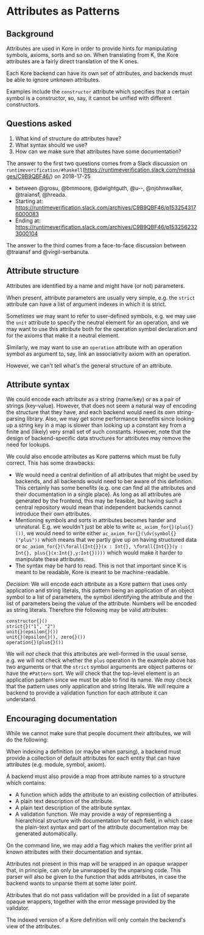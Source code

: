Attributes as Patterns
======================

Background
----------

Attributes are used in Kore in order to provide hints for manipulating symbols,
axioms, sorts and so on.
When translating from K, the Kore attributes are a
fairly direct translation of the K ones.

Each Kore backend can have its own set of attributes, and backends must be able
to ignore unknown attributes.

Examples include the `constructor` attribute which
specifies that a certain symbol is a constructor, so, say, it
cannot be unified with different constructors.

Questions asked
---------------

1. What kind of structure do attributes have?
1. What syntax should we use?
1. How can we make sure that attributes have some documentation?

The answer to the first two questions comes from a Slack discussion on
`runtimeverification/#haskell`(https://runtimeverification.slack.com/messages/C9B9QBF46/) on 2018-17-25

* between @grosu, @bmmoore, @dwightguth, @u--, @njohnwalker, @traiansf, @hreada.
* Starting at: https://runtimeverification.slack.com/archives/C9B9QBF46/p1532543176000083
* Ending at: https://runtimeverification.slack.com/archives/C9B9QBF46/p1532562323000104

The answer to the third
comes from a face-to-face discussion between @traiansf and @virgil-serbanuta.

Attribute structure
-------------------

Attributes are identified by a name and might have (or not) parameters.

When present, attribute parameters are usually very simple, e.g. the `strict` attribute
can have a list of argument indexes in which it is strict.

Sometimes we may
want to refer to user-defined symbols, e.g. we may use the `unit` attribute
to specify the neutral element for an operation, and we may want to use this
attribute both for the operation symbol declaration and for the axioms that
make it a neutral element.

Similarly, we may want to use an `operation`
attribute with an operation symbol as argument to, say,
link an associativity axiom with an operation.

However, we can't tell what's the general structure of an attribute.

Attribute syntax
----------------

We could encode each attribute as a string (name/key) or as a pair of
strings (key-value).
However, that does not seem a natural way of encoding
the structure that they have, and each backend would need its own
string-parsing library.
Also, we may get some performance benefits since looking up a string key in a
map is slower than looking up a constant key from a finite and (likely)
very small set of such constants. However, note that the design of
backend-specific data structures for attributes may remove the need for
lookups.

We could also encode attributes as Kore patterns which must be fully correct.
This has some drawbacks:
* We would need a central definition of all attributes that might be used by
  backends, and all backends would need to ber aware of this definition.
  This certainly has some benefits (e.g. one can find all the
  attributes and their documentation in a single place).
  As long as all attributes are generated by the frontend,
  this may be feasible, but having such a central repository would mean
  that independent backends cannot introduce their own attributes.
* Mentioning symbols and sorts in attributes becomes harder and unnatural.
  E.g. we wouldn't just be able to write `ac_axiom_for{}(plus{}())`, we would
  need to write either `ac_axiom_for{}(\dv(symbol{}("plus"))` which means that
  we partly give up on having structured data or
  `ac_axiom_for{}(\forall{Int{}}(x : Int{}, \forall{Int{}}(y : Int{}, plus{}(x:Int{},y:Int{}))))`
  which would make it harder to manipulate these attributes.
* The syntax may be hard to read.
  This is not that important since K is meant to be readable, Kore is meant
  to be machine-readable.

*Decision*: We will encode each attribute as a Kore pattern that uses only
application and string literals, this pattern being an application
of an object symbol to a list of parameters, the symbol identifying the
attribute and the list of parameters being the value of the attribute.
Numbers will be encoded as string literals. Therefore the following may be valid
attributes:
```
constructor{}()
strict{}("1", "2")
unit{}(epsilon{}())
unit{}(epsilon{}(), zero{}())
operation{}(plus{}())
```
We will *not* check that this attributes are well-formed in the usual sense,
e.g. we will not check whether the `plus` operation in the example above has
two arguments or that the `strict` symbol arguments are object patterns or have
the `#Pattern` sort.
We *will* check that the top-level element is an application pattern since we
must be able to find its name.
We *may* check that the pattern uses only application and string literals.
We *will* require a backend to provide a validation function for each attribute
it can understand.

Encouraging documentation
-------------------------

While we cannot make sure that people document their attributes, we will do
the following:

When indexing a definition (or maybe when parsing), a backend must
provide a collection of default attributes for each entity that can have
attributes (e.g. module, symbol, axiom).

A backend must also provide a map from attribute names to a structure which
contains:
* A function which adds the attribute to an existing collection of attributes.
* A plain text description of the attribute.
* A plain text description of the attribute syntax.
* A validation function. We may provide a way of representing a
hierarchical structure with documentation for each field, in which case the
plain-text syntax and part of the attribute documentation may be generated
automatically.

On the command line, we may add a flag which makes the verifier print all known
attributes with their documentation and syntax.

Attributes not present in this map will be wrapped in an opaque wrapper that,
in principle, can only be unwrapped by the unparsing code.
This parser will also be given to the function that adds attributes, in case
the backend wants to unparse them at some later point.

Attributes that do not pass validation will be provided in a list of
separate opaque wrappers, together with the error message provided by the
validator.

The indexed version of a Kore definition will only contain the backend's view of
the attributes.

